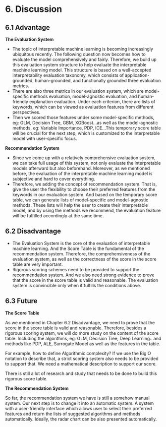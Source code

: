 # 6. Discussion

## 6.1 Advantage

**The Evaluation System**

* The topic of interpretable machine learning is becoming increasingly ubiquitous recently. The following question now becomes how to evaluate the model comprehensively and fairly. Therefore, we build up this evaluation system structure to help evaluate the interpretable machine learning model. This structure is based on a well-accepted interpretability evaluation taxonomy, which consists of application-grounded, human-grounded, and functionally grounded three evaluation metrics.
* There are also three metrics in our evaluation system, which are model-specific methods evaluation, model-agnostic evaluation, and human-friendly explanation evaluation. Under each criterion, there are lists of keywords, which can be viewed as evaluation features from different perspectives.
* Then we scored those features under some model-specific methods, eg: GLM, Decision Tree, GBM, XGBoost...as well as the model-agnostic methods, eg: Variable Importance, PDP, ICE...This temporary score table will be crucial for the next step, which is customized to the interpretable model with user-specific focus.

**Recommendation System**

* Since we come up with a relatively comprehensive evaluation system, we can take full usage of this system, not only evaluate the interpretable models afterward but also beforehand. Moreover, as we mentioned before, the evaluation of the interpretable machine learning model is subjective and hard to cover everything.
* Therefore, we adding the concept of recommendation system. That is, give the user the flexibility to choose their preferred features from the keywords in our evaluation system. And based on the temporary score table, we can generate lists of model-specific and model-agnostic methods. These lists will help the user to create their interpretable model, and by using the methods we recommend, the evaluation feature will be fulfilled accordingly at the same time.

## 6.2 Disadvantage

* The Evaluation System is the core of the evaluation of interpretable machine learning. And the Score Table is the fundamental of the recommendation system. Therefore, the comprehensiveness of the evaluation system, as well as the correctness of the score in the score table are very important.
* Rigorous scoring schemes need to be provided to support the recommendation system. And we also need strong evidence to prove that the score in the score table is valid and reasonable. The evaluation system is convincible only when it fulfills the conditions above.

## 6.3 Future

**The Score Table**

As we mentioned in Chapter 6.2 Disadvantage, we need to prove that the score in the score table is valid and reasonable. Therefore, besides a rigorous scoring system, we will do more study on the content of the score table. Including the algorithms, eg: GLM, Decision Tree, Deep Learning.. and methods like PDP, ALE, Surrogate Model as well as the features in the table. 

For example, how to define Algorithmic complexity? If we use the Big O notation to describe that, a strict scoring system also needs to be provided to support that. We need a mathematical description to support our score.

There is still a lot of research and study that needs to be done to build this rigorous score table.

**The Recommendation System**

So far, the recommendation system we have is still a somehow manual system. Our next step is to change it into an automatic system. A system with a user-friendly interface which allows user to select their preferred features and return the lists of suggested algorithms and methods automatically. Ideally, the radar chart can be also presented automatically.

